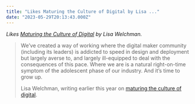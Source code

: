 ```yaml
---
title: "Likes Maturing the Culture of Digital by Lisa ..."
date: "2023-05-29T20:13:43.000Z"
---
```


_Likes [Maturing the Culture of Digital](https://mindfulweb.substack.com/p/maturing-the-culture-of-digital) by Lisa Welchman._

> We’ve created a way of working where the digital maker community (including its leaders) is addicted to speed in design and deployment but largely averse to, and largely ill-equipped to deal with the consequences of this pace. Where we are is a natural right-on-time symptom of the adolescent phase of our industry. And it’s time to grow up.
> 
> Lisa Welchman, writing earlier this year on [maturing the culture of digital](https://mindfulweb.substack.com/p/maturing-the-culture-of-digital).
